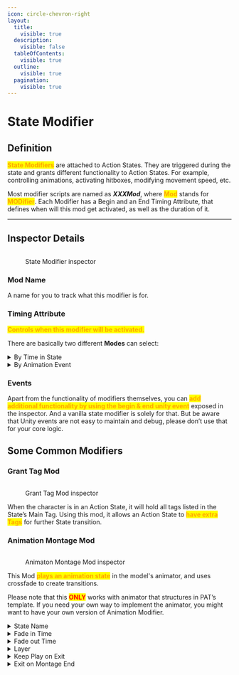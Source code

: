 ```yaml
---
icon: circle-chevron-right
layout:
  title:
    visible: true
  description:
    visible: false
  tableOfContents:
    visible: true
  outline:
    visible: true
  pagination:
    visible: true
---
```


# State Modifier

## Definition

<mark style="color:orange;">**State Modifiers**</mark> are attached to Action States. They are triggered during the state and grants different functionality to Action States. For example, controlling animations, activating hitboxes, modifying movement speed, etc.&#x20;

Most modifier scripts are named as _**XXXMod**_, where <mark style="color:orange;">**Mod**</mark> stands for <mark style="color:orange;">**MODifier**</mark>. Each Modifier has a Begin and an End Timing Attribute, that defines when will this mod get activated, as well as the duration of it.

***

## Inspector Details

<figure><img src="https://lh7-rt.googleusercontent.com/docsz/AD_4nXfJHgu82STMVeajloMlYkejVXe7lKRJ7aoo5KXf1YRVYpuCvVazGJH3OTYHSdUV6TRtVnZwd59ig-clyJNm-aldzQ2kxuFa--xHXBb2SaA-JCIqfT3J9tRgL1Ua8dT87dJrHLGfUqNARC-oVloIHAOEWbIV?key=wjgYipemgHjXa5pb_ZH-6A" alt=""><figcaption><p>State Modifier inspector</p></figcaption></figure>

### Mod Name

A name for you to track what this modifier is for.

### Timing Attribute

<mark style="color:orange;">**Controls when this modifier will be activated.**</mark>&#x20;

There are basically two different **Modes** can select:

<details>

<summary>By Time in State</summary>

An Action State will <mark style="color:orange;">**count the time**</mark> after it is entered.&#x20;

Modifiers in this mode will be **triggered on Begin Time**, and **stop functioning after End Time**.

* _Begin Time of -1 means the modifier will be triggered as soon as the State is entered._&#x20;
* _End Time of -1 means the modifier will not be turned off until the State is exited._

</details>

<details>

<summary>By Animation Event</summary>

You may add Trigger Animation Events to any animation clip through Unity. You must input an index to it in the inspector.&#x20;

Modifiers in this mode will **be triggered when the animation attached to the current state has passed Begin Index**, and will **end on End Index**.&#x20;

_<mark style="color:yellow;">Please align indexes in increasing order for proper functioning. Note that Action States must have an animation for modifiers using this mode.</mark>_

* _Begin Index of -1 means the modifier will be triggered as soon as the State is entered._&#x20;

<!---->

* _End Index of -1 means the modifier will not be turned off until the State is exited._

</details>

### Events

Apart from the functionality of modifiers themselves, you can <mark style="color:orange;">**add additional functionality by using the begin & end unity event**</mark> exposed in the inspector. And a vanilla state modifier is solely for that. But be aware that Unity events are not easy to maintain and debug, please don’t use that for your core logic.

## Some Common Modifiers

### Grant Tag Mod

<figure><img src="https://lh7-rt.googleusercontent.com/docsz/AD_4nXc3Ye_P4ij_0BBCm18YbYsIqGRLKaW8lDMNgw582DmXSGT2G9-og16aaiRFEMWUKL4CbOmDeRKDPLuCfAr3n9T8ec2AlJ7OT2wqbawXccdxHX2fNJA6FMt8hwm5mmYz8hdOXBudldeScrEI7v0uu1MxV7hk?key=wjgYipemgHjXa5pb_ZH-6A" alt=""><figcaption><p>Grant Tag Mod inspector</p></figcaption></figure>

When the character is in an Action State, it will hold all tags listed in the State’s Main Tag. Using this mod, it allows an Action State to <mark style="color:orange;">**have extra Tags**</mark> for further State transition.

### Animation Montage Mod

<figure><img src="https://lh7-rt.googleusercontent.com/docsz/AD_4nXf04Rz2AkmRVPAgAOCm-s8h_pkd_1OabR7E8g-u9cEa1x2nIBwML5lyDbsqgf-57_guw-ogW9DYWZ9pT2DCgtTksmL_oaYeDy1Fn_ySJze1FbYGjDIusPNlS3SJss8FjilCZadL2OGajIXFcst14EsM-v22?key=wjgYipemgHjXa5pb_ZH-6A" alt=""><figcaption><p>Animaton Montage Mod inspector</p></figcaption></figure>

This Mod <mark style="color:orange;">**plays an animation state**</mark> in the model's animator, and uses crossfade to create transitions.&#x20;

Please note that this <mark style="color:red;">**ONLY**</mark> works with animator that structures in PAT’s template. If you need your own way to implement the animator, you might want to have your own version of Animation Modifier.

<details>

<summary>State Name</summary>

Name of the State that contains the desired Animation state inside the Animator.

</details>

<details>

<summary>Fade in Time</summary>

The duration of crossfade when the animation start.

</details>

<details>

<summary>Fade out Time</summary>

Fade out duration, and the target is a state called “Empty” in the same layer. This is helpful because the new state might be playing animation in  a different layer.

</details>

<details>

<summary>Layer</summary>

The layer index of the animation state in the animator (an increasing integer starts from 0).

</details>

<details>

<summary>Keep Play on Exit</summary>

The animator will not try to fade to “Empty” automatically when state end.

</details>

<details>

<summary>Exit on Montage End</summary>

Action State will auto exit if the Unity Animation Play Time reaches 1, helpful for many actions like _attack_, _roll_.

</details>





